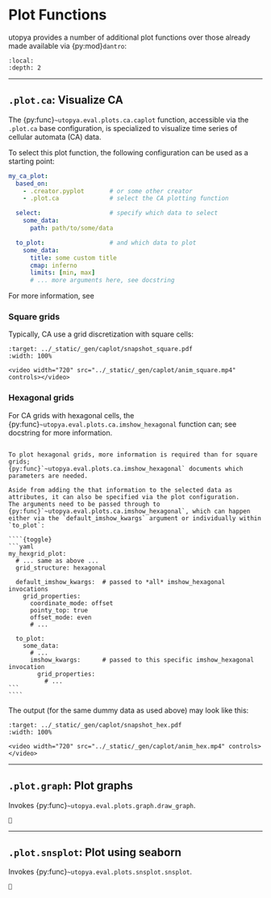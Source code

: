 # Plot Functions

utopya provides a number of additional plot functions over those already made available via {py:mod}`dantro`:

```{contents}
:local:
:depth: 2
```

---

## `.plot.ca`: Visualize CA
The {py:func}`~utopya.eval.plots.ca.caplot` function, accessible via the `.plot.ca` base configuration, is specialized to visualize time series of cellular automata (CA) data.

To select this plot function, the following configuration can be used as a starting point:

```yaml
my_ca_plot:
  based_on:
    - .creator.pyplot       # or some other creator
    - .plot.ca              # select the CA plotting function

  select:                   # specify which data to select
    some_data:
      path: path/to/some/data

  to_plot:                  # and which data to plot
    some_data:
      title: some custom title
      cmap: inferno
      limits: [min, max]
      # ... more arguments here, see docstring
```

For more information, see


### Square grids
Typically, CA use a grid discretization with square cells:

```{image} ../_static/_gen/caplot/snapshot_square.pdf
:target: ../_static/_gen/caplot/snapshot_square.pdf
:width: 100%
```

```{raw} html
<video width="720" src="../_static/_gen/caplot/anim_square.mp4" controls></video>
```


### Hexagonal grids  
For CA grids with hexagonal cells, the {py:func}`~utopya.eval.plots.ca.imshow_hexagonal` function can; see docstring for more information.

`````{admonition} Specifying properties for hexagonal grid structure

To plot hexagonal grids, more information is required than for square grids;
{py:func}`~utopya.eval.plots.ca.imshow_hexagonal` documents which parameters are needed.

Aside from adding the that information to the selected data as attributes, it can also be specified via the plot configuration.
The arguments need to be passed through to {py:func}`~utopya.eval.plots.ca.imshow_hexagonal`, which can happen either via the `default_imshow_kwargs` argument or individually within `to_plot`:

````{toggle}
```yaml
my_hexgrid_plot:
  # ... same as above ...
  grid_structure: hexagonal

  default_imshow_kwargs:  # passed to *all* imshow_hexagonal invocations
    grid_properties:
      coordinate_mode: offset
      pointy_top: true
      offset_mode: even
      # ...

  to_plot:
    some_data:
      # ...
      imshow_kwargs:      # passed to this specific imshow_hexagonal invocation
        grid_properties:
          # ...
```
````
`````

The output (for the same dummy data as used above) may look like this:

```{image} ../_static/_gen/caplot/snapshot_hex.pdf
:target: ../_static/_gen/caplot/snapshot_hex.pdf
:width: 100%
````

```{raw} html
<video width="720" src="../_static/_gen/caplot/anim_hex.mp4" controls></video>
```

---

## `.plot.graph`: Plot graphs

Invokes {py:func}`~utopya.eval.plots.graph.draw_graph`.

```{todo}
🚧
```


---

## `.plot.snsplot`: Plot using seaborn

Invokes {py:func}`~utopya.eval.plots.snsplot.snsplot`.

```{todo}
🚧
```
